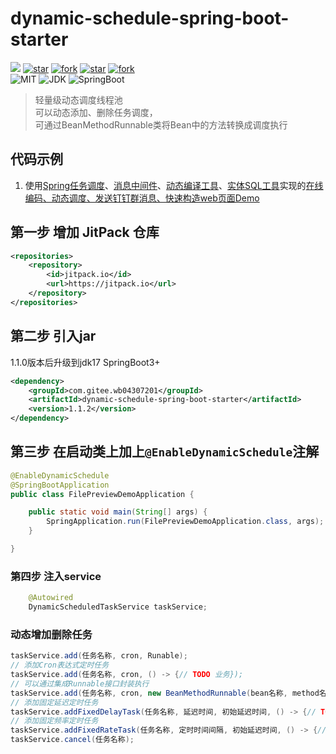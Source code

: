 # dynamic-schedule-spring-boot-starter

[![](https://jitpack.io/v/com.gitee.wb04307201/dynamic-schedule-spring-boot-starter.svg)](https://jitpack.io/#com.gitee.wb04307201/dynamic-schedule-spring-boot-starter)
[![star](https://gitee.com/wb04307201/dynamic-schedule-spring-boot-starter/badge/star.svg?theme=dark)](https://gitee.com/wb04307201/dynamic-schedule-spring-boot-starter)
[![fork](https://gitee.com/wb04307201/dynamic-schedule-spring-boot-starter/badge/fork.svg?theme=dark)](https://gitee.com/wb04307201/dynamic-schedule-spring-boot-starter)
[![star](https://img.shields.io/github/stars/wb04307201/dynamic-schedule-spring-boot-starter)](https://github.com/wb04307201/dynamic-schedule-spring-boot-starter)
[![fork](https://img.shields.io/github/forks/wb04307201/dynamic-schedule-spring-boot-starter)](https://github.com/wb04307201/dynamic-schedule-spring-boot-starter)  
![MIT](https://img.shields.io/badge/License-Apache2.0-blue.svg) ![JDK](https://img.shields.io/badge/JDK-17+-green.svg) ![SpringBoot](https://img.shields.io/badge/Srping%20Boot-3+-green.svg)

> 轻量级动态调度线程池  
> 可以动态添加、删除任务调度，  
> 可通过BeanMethodRunnable类将Bean中的方法转换成调度执行

## 代码示例
1. 使用[Spring任务调度](https://gitee.com/wb04307201/dynamic-schedule-spring-boot-starter)、[消息中间件](https://gitee.com/wb04307201/message-spring-boot-starter)、[动态编译工具](https://gitee.com/wb04307201/loader-util)、[实体SQL工具](https://gitee.com/wb04307201/sql-util)实现的[在线编码、动态调度、发送钉钉群消息、快速构造web页面Demo](https://gitee.com/wb04307201/dynamic-schedule-demo)

## 第一步 增加 JitPack 仓库
```xml
<repositories>
    <repository>
        <id>jitpack.io</id>
        <url>https://jitpack.io</url>
    </repository>
</repositories>
```

## 第二步 引入jar
1.1.0版本后升级到jdk17 SpringBoot3+
```xml
<dependency>
    <groupId>com.gitee.wb04307201</groupId>
    <artifactId>dynamic-schedule-spring-boot-starter</artifactId>
    <version>1.1.2</version>
</dependency>
```

## 第三步 在启动类上加上`@EnableDynamicSchedule`注解
```java
@EnableDynamicSchedule
@SpringBootApplication
public class FilePreviewDemoApplication {

    public static void main(String[] args) {
        SpringApplication.run(FilePreviewDemoApplication.class, args);
    }

}
```

### 第四步 注入service
```java
    @Autowired
    DynamicScheduledTaskService taskService;
```

### 动态增加删除任务
```java
taskService.add(任务名称, cron, Runable);
// 添加Cron表达式定时任务
taskService.add(任务名称, cron, () -> {// TODO 业务});
// 可以通过集成Runnable接口封装执行
taskService.add(任务名称, cron, new BeanMethodRunnable(bean名称, method名称, 方法入参));
// 添加固定延迟定时任务
taskService.addFixedDelayTask(任务名称, 延迟时间, 初始延迟时间, () -> {// TODO 业务});
// 添加固定频率定时任务
taskService.addFixedRateTask(任务名称, 定时时间间隔, 初始延迟时间, () -> {// TODO 业务});
taskService.cancel(任务名称);
```
